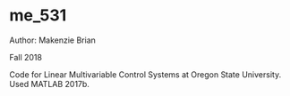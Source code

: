 # me_531

Author: Makenzie Brian

Fall 2018

Code for Linear Multivariable Control Systems at Oregon State University. Used MATLAB 2017b.
